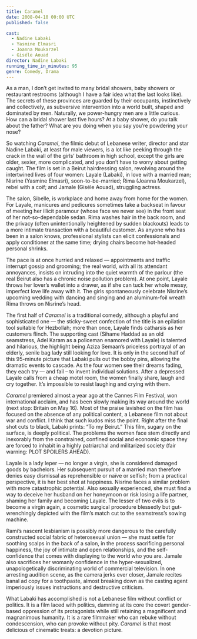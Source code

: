 ```yaml
---
title: Caramel
date: 2008-04-10 00:00 UTC
published: false

cast:
  - Nadine Labaki
  - Yasmine Elmasri
  - Joanna Moukarzel
  - Giséle Aouad
director: Nadine Labaki
running_time_in_minutes: 95
genre: Comedy, Drama
---
```


As a man, I don’t get invited to many bridal showers, baby showers or restaurant
restrooms (although I have a fair idea what the last looks like). The secrets of
these provinces are guarded by their occupants, instinctively and collectively,
as subversive intervention into a world built, shaped and dominated by men.
Naturally, we power-hungry men are a little curious. How can a bridal shower
last five hours? At a baby shower, do you talk about the father? What are you
doing when you say you’re powdering your nose?

So watching _Caramel_, the filmic debut of Lebanese writer, director and star
Nadine Labaki, at least for male viewers, is a lot like peeking through the
crack in the wall of the girls’ bathroom in high school, except the girls are
older, sexier, more complicated, and you don’t have to worry about getting
caught. The film is set in a Beirut hairdressing salon, revolving around the
intertwined lives of four women: Layale (Labaki), in love with a married man;
Nisrine (Yasmine Elmasri), soon-to-be-married; Rima (Joanna Moukarzel), rebel
with a coif; and Jamale (Giséle Aouad), struggling actress.

The salon, Sibelle, is workplace and home away from home for the women. For
Layale, manicures and pedicures sometimes take a backseat in favour of meeting
her illicit paramour (whose face we never see) in the front seat of her
not-so-dependable sedan. Rima washes hair in the back room, and the privacy
(often unintentionally heightened by sudden blackouts) leads to a more intimate
transaction with a beautiful customer. As anyone who has been in a salon knows,
professional stylists can elicit confessionals and apply conditioner at the same
time; drying chairs become hot-headed personal shrinks.

The pace is at once hurried and relaxed — appointments and traffic interrupt
gossip and grooming; the real world, with all its attendant annoyances, insists
on intruding into the quiet warmth of the parlour (the real Beirut also has a
chronic noise pollution problem). At one point, Layale throws her lover’s wallet
into a drawer, as if she can tuck her whole messy, imperfect love life away with
it. The girls spontaneously celebrate Nisrine’s upcoming wedding with dancing
and singing and an aluminum-foil wreath Rima throws on Nisrine’s head.

The first half of _Caramel_ is a traditional comedy, although a playful and
sophisticated one — the sticky-sweet confection of the title is an epilation
tool suitable for Hezbollah; more than once, Layale finds catharsis as her
customers flinch. The supporting cast (Sihame Haddad as an old seamstress, Adel
Karam as a policeman enamored with Layale) is talented and hilarious, the
highlight being Aziza Semaan’s priceless portrayal of an elderly, senile bag
lady still looking for love. It is only in the second half of this 95-minute
picture that Labaki pulls out the bobby pins, allowing the dramatic events to
cascade. As the four women see their dreams fading, they each try — and fail –
to invent individual solutions. After a depressed Layale calls from a cheap
motel room, the women finally share, laugh and cry together. It’s impossible to
resist laughing and crying with them.

_Caramel_ premiered almost a year ago at the Cannes Film Festival, won
international acclaim, and has been slowly making its way around the world (next
stop: Britain on May 16). Most of the praise lavished on the film has focused on
the absence of any political content, a Lebanese film not about war and
conflict. I think that such kudos miss the point. Right after the final shot
cuts to black, Labaki prints: “To my Beirut.” This film, sugary on the surface,
is deeply political. The problems the women face stem directly and inexorably
from the constrained, confined social and economic space they are forced to
inhabit in a highly patriarchal and militarized society (fair warning: PLOT
SPOILERS AHEAD).

Layale is a lady leper — no longer a virgin, she is considered damaged goods by
bachelors. Her subsequent pursuit of a married man therefore denies easy
dismissal as reprehensible or naïve or selfish; from a practical perspective, it
is her best shot at happiness. Nisrine faces a similar problem with more
catastrophic potential. Also sexually experienced, she must find a way to
deceive her husband on her honeymoon or risk losing a life partner, shaming her
family and becoming Layale. The lesser of two evils is to become a virgin again,
a cosmetic surgical procedure blessedly but gut-wrenchingly depicted with the
film’s match cut to the seamstress’s sowing machine.

Rami’s nascent lesbianism is possibly more dangerous to the carefully
constructed social fabric of heterosexual union — she must settle for soothing
scalps in the back of a salon, in the process sacrificing personal happiness,
the joy of intimate and open relationships, and the self-confidence that comes
with displaying to the world who you are. Jamale also sacrifices her womanly
confidence in the hyper-sexualized, unapologetically discriminating world of
commercial television. In one arresting audition scene, as the camera jerks ever
closer, Jamale recites banal ad copy for a toothpaste, almost breaking down as
the casting agent imperiously issues instructions and destructive criticism.

What Labaki has accomplished is not a Lebanese film without conflict or
politics. It is a film laced with politics, damning at its core the covert
gender-based oppression of its protagonists while still retaining a magnificent
and magnanimous humanity. It is a rare filmmaker who can rebuke without
condescension, who can provoke without pity. _Caramel_ is that most delicious of
cinematic treats: a devotion picture.
